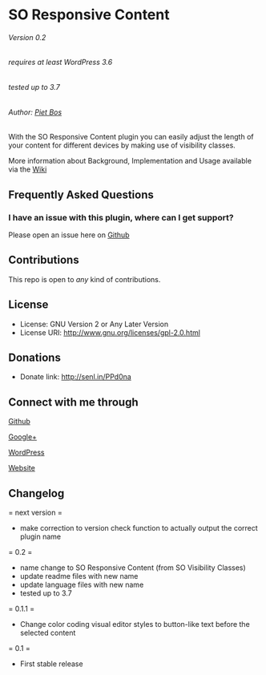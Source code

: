 SO Responsive Content
=====================

###### Version 0.2
###### requires at least WordPress 3.6
###### tested up to 3.7
###### Author: [Piet Bos](https://github.com/senlin)

With the SO Responsive Content plugin you can easily adjust the length of your content for different devices by making use of visibility classes.

More information about Background, Implementation and Usage available via the [Wiki](https://github.com/so-wp/so-visibility-classes/wiki/_pages)

## Frequently Asked Questions

### I have an issue with this plugin, where can I get support?

Please open an issue here on [Github](https://github.com/so-wp/so-visibility-classes/issues)

## Contributions

This repo is open to _any_ kind of contributions.

## License

* License: GNU Version 2 or Any Later Version
* License URI: http://www.gnu.org/licenses/gpl-2.0.html

## Donations

* Donate link: http://senl.in/PPd0na

## Connect with me through

[Github](https://github.com/senlin) 

[Google+](http://plus.google.com/u/0/108543145122756748887) 

[WordPress](http://profiles.wordpress.org/senlin/) 

[Website](http://senlinonline.com)

## Changelog

= next version =

* make correction to version check function to actually output the correct plugin name

= 0.2 =

* name change to SO Responsive Content (from SO Visibility Classes)
* update readme files with new name
* update language files with new name
* tested up to 3.7

= 0.1.1 =

* Change color coding visual editor styles to button-like text before the selected content

= 0.1 =

* First stable release
